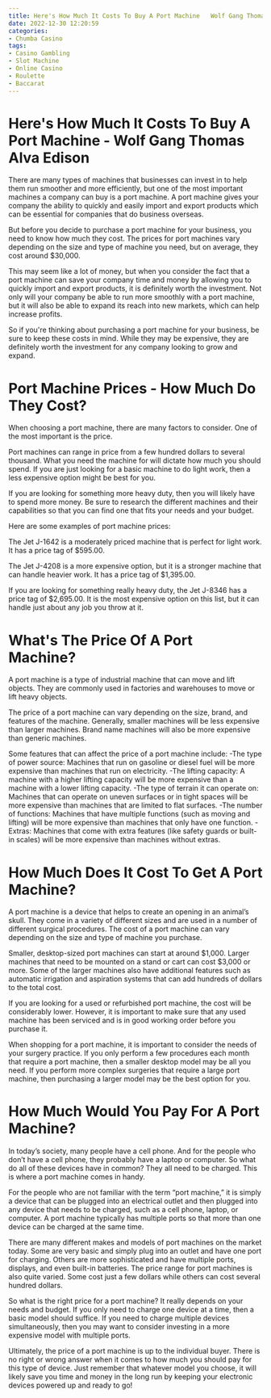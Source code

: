 ```yaml
---
title: Here's How Much It Costs To Buy A Port Machine   Wolf Gang Thomas Alva Edison 
date: 2022-12-30 12:20:59
categories:
- Chumba Casino
tags:
- Casino Gambling
- Slot Machine
- Online Casino
- Roulette
- Baccarat
---
```



#  Here's How Much It Costs To Buy A Port Machine - Wolf Gang Thomas Alva Edison 

There are many types of machines that businesses can invest in to help them run smoother and more efficiently, but one of the most important machines a company can buy is a port machine. A port machine gives your company the ability to quickly and easily import and export products which can be essential for companies that do business overseas. 

But before you decide to purchase a port machine for your business, you need to know how much they cost. The prices for port machines vary depending on the size and type of machine you need, but on average, they cost around $30,000. 

This may seem like a lot of money, but when you consider the fact that a port machine can save your company time and money by allowing you to quickly import and export products, it is definitely worth the investment. Not only will your company be able to run more smoothly with a port machine, but it will also be able to expand its reach into new markets, which can help increase profits. 

So if you're thinking about purchasing a port machine for your business, be sure to keep these costs in mind. While they may be expensive, they are definitely worth the investment for any company looking to grow and expand.

#  Port Machine Prices - How Much Do They Cost? 

When choosing a port machine, there are many factors to consider. One of the most important is the price. 

Port machines can range in price from a few hundred dollars to several thousand. What you need the machine for will dictate how much you should spend. If you are just looking for a basic machine to do light work, then a less expensive option might be best for you.

If you are looking for something more heavy duty, then you will likely have to spend more money. Be sure to research the different machines and their capabilities so that you can find one that fits your needs and your budget. 

Here are some examples of port machine prices: 

The Jet J-1642 is a moderately priced machine that is perfect for light work. It has a price tag of $595.00.

The Jet J-4208 is a more expensive option, but it is a stronger machine that can handle heavier work. It has a price tag of $1,395.00.

If you are looking for something really heavy duty, the Jet J-8346 has a price tag of $2,695.00. It is the most expensive option on this list, but it can handle just about any job you throw at it.

#  What's The Price Of A Port Machine? 

A port machine is a type of industrial machine that can move and lift objects. They are commonly used in factories and warehouses to move or lift heavy objects.

The price of a port machine can vary depending on the size, brand, and features of the machine. Generally, smaller machines will be less expensive than larger machines. Brand name machines will also be more expensive than generic machines.

Some features that can affect the price of a port machine include: 
-The type of power source: Machines that run on gasoline or diesel fuel will be more expensive than machines that run on electricity. 
-The lifting capacity: A machine with a higher lifting capacity will be more expensive than a machine with a lower lifting capacity. 
-The type of terrain it can operate on: Machines that can operate on uneven surfaces or in tight spaces will be more expensive than machines that are limited to flat surfaces. 
-The number of functions: Machines that have multiple functions (such as moving and lifting) will be more expensive than machines that only have one function. 
-Extras: Machines that come with extra features (like safety guards or built-in scales) will be more expensive than machines without extras.

#  How Much Does It Cost To Get A Port Machine? 

A port machine is a device that helps to create an opening in an animal’s skull. They come in a variety of different sizes and are used in a number of different surgical procedures. The cost of a port machine can vary depending on the size and type of machine you purchase.

Smaller, desktop-sized port machines can start at around $1,000. Larger machines that need to be mounted on a stand or cart can cost $3,000 or more. Some of the larger machines also have additional features such as automatic irrigation and aspiration systems that can add hundreds of dollars to the total cost.

If you are looking for a used or refurbished port machine, the cost will be considerably lower. However, it is important to make sure that any used machine has been serviced and is in good working order before you purchase it.

When shopping for a port machine, it is important to consider the needs of your surgery practice. If you only perform a few procedures each month that require a port machine, then a smaller desktop model may be all you need. If you perform more complex surgeries that require a large port machine, then purchasing a larger model may be the best option for you.

#  How Much Would You Pay For A Port Machine?

In today’s society, many people have a cell phone. And for the people who don’t have a cell phone, they probably have a laptop or computer. So what do all of these devices have in common? They all need to be charged. This is where a port machine comes in handy.

For the people who are not familiar with the term “port machine,” it is simply a device that can be plugged into an electrical outlet and then plugged into any device that needs to be charged, such as a cell phone, laptop, or computer. A port machine typically has multiple ports so that more than one device can be charged at the same time.

There are many different makes and models of port machines on the market today. Some are very basic and simply plug into an outlet and have one port for charging. Others are more sophisticated and have multiple ports, displays, and even built-in batteries. The price range for port machines is also quite varied. Some cost just a few dollars while others can cost several hundred dollars.

So what is the right price for a port machine? It really depends on your needs and budget. If you only need to charge one device at a time, then a basic model should suffice. If you need to charge multiple devices simultaneously, then you may want to consider investing in a more expensive model with multiple ports.

Ultimately, the price of a port machine is up to the individual buyer. There is no right or wrong answer when it comes to how much you should pay for this type of device. Just remember that whatever model you choose, it will likely save you time and money in the long run by keeping your electronic devices powered up and ready to go!